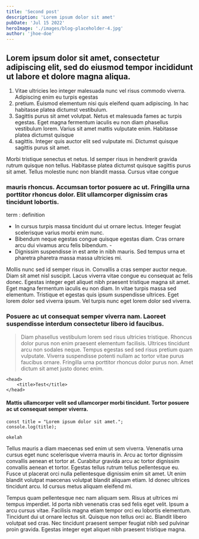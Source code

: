 ```yaml
---
title: 'Second post'
description: 'Lorem ipsum dolor sit amet'
pubDate: 'Jul 15 2022'
heroImage: './images/blog-placeholder-4.jpg'
author: 'jhoe-doe'
---
```


## Lorem ipsum dolor sit amet, consectetur adipiscing elit, sed do eiusmod tempor incididunt ut labore et dolore magna aliqua.

1. Vitae ultricies leo integer malesuada nunc vel risus commodo viverra. Adipiscing enim eu turpis egestas
2. pretium. Euismod elementum nisi quis eleifend quam adipiscing. In hac habitasse platea dictumst vestibulum.
3. Sagittis purus sit amet volutpat. Netus et malesuada fames ac turpis egestas. Eget magna fermentum iaculis eu non diam phasellus vestibulum lorem. Varius sit amet mattis vulputate enim. Habitasse platea dictumst quisque
4. sagittis. Integer quis auctor elit sed vulputate mi. Dictumst quisque sagittis purus sit amet.

Morbi tristique senectus et netus. Id semper risus in hendrerit gravida rutrum quisque non tellus. Habitasse platea dictumst quisque sagittis purus sit amet. Tellus molestie nunc non blandit massa. Cursus vitae congue

### mauris rhoncus. Accumsan tortor posuere ac ut. Fringilla urna porttitor rhoncus dolor. Elit ullamcorper dignissim cras tincidunt lobortis.

term
: definition

- In cursus turpis massa tincidunt dui ut ornare lectus. Integer feugiat scelerisque varius morbi enim nunc.
- Bibendum neque egestas congue quisque egestas diam. Cras ornare arcu dui vivamus arcu felis bibendum. -
- Dignissim suspendisse in est ante in nibh mauris. Sed tempus urna et pharetra pharetra massa massa ultricies mi.

Mollis nunc sed id semper risus in. Convallis a cras semper auctor neque. Diam sit amet nisl suscipit. Lacus viverra vitae congue eu consequat ac felis donec. Egestas integer eget aliquet nibh praesent tristique magna sit amet. Eget magna fermentum iaculis eu non diam. In vitae turpis massa sed elementum. Tristique et egestas quis ipsum suspendisse ultrices. Eget lorem dolor sed viverra ipsum. Vel turpis nunc eget lorem dolor sed viverra.

### Posuere ac ut consequat semper viverra nam. Laoreet suspendisse interdum consectetur libero id faucibus.

>Diam phasellus vestibulum lorem sed risus ultricies tristique. Rhoncus dolor purus non enim praesent elementum facilisis. Ultrices tincidunt arcu non sodales neque. Tempus egestas sed sed risus pretium quam vulputate. Viverra suspendisse potenti nullam ac tortor vitae purus faucibus ornare. Fringilla urna porttitor rhoncus dolor purus non. Amet dictum sit amet justo donec enim.

	<head>
		<title>Test</title>
	</head>


#### Mattis ullamcorper velit sed ullamcorper morbi tincidunt. Tortor posuere ac ut consequat semper viverra.

	const title = "Lorem ipsum dolor sit amet.";
	console.log(title);

`okelah`

Tellus mauris a diam maecenas sed enim ut sem viverra. Venenatis urna cursus eget nunc scelerisque viverra mauris in. Arcu ac tortor dignissim convallis aenean et tortor at. Curabitur gravida arcu ac tortor dignissim convallis aenean et tortor. Egestas tellus rutrum tellus pellentesque eu. Fusce ut placerat orci nulla pellentesque dignissim enim sit amet. Ut enim blandit volutpat maecenas volutpat blandit aliquam etiam. Id donec ultrices tincidunt arcu. Id cursus metus aliquam eleifend mi.

Tempus quam pellentesque nec nam aliquam sem. Risus at ultrices mi tempus imperdiet. Id porta nibh venenatis cras sed felis eget velit. Ipsum a arcu cursus vitae. Facilisis magna etiam tempor orci eu lobortis elementum. Tincidunt dui ut ornare lectus sit. Quisque non tellus orci ac. Blandit libero volutpat sed cras. Nec tincidunt praesent semper feugiat nibh sed pulvinar proin gravida. Egestas integer eget aliquet nibh praesent tristique magna.
